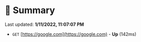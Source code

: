 # 📖 Summary
Last updated: **1/11/2022, 11:07:07 PM**

- `GET` [https://google.com](https://google.com) - **Up** (142ms)
